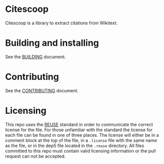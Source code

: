 <!--
SPDX-FileCopyrightText: 2025 The University of St Andrews
SPDX-License-Identifier: CC-BY-SA-4.0
-->

# Citescoop

Citescoop is a library to extract citations from Wikitext.

# Building and installing

See the [BUILDING](BUILDING.md) document.

# Contributing

See the [CONTRIBUTING](CONTRIBUTING.md) document.

# Licensing

This repo uses the [REUSE](https://reuse.software) standard in order to
communicate the correct license for the file. For those unfamiliar with
the standard the license for each file can be found in one of three
places. The license will either be in a comment block at the top of the
file, in a `.license` file with the same name as the file, or in the
dep5 file located in the `.reuse` directory. All files committed to this
repo must contain valid licensing information or the pull request can
not be accepted.
